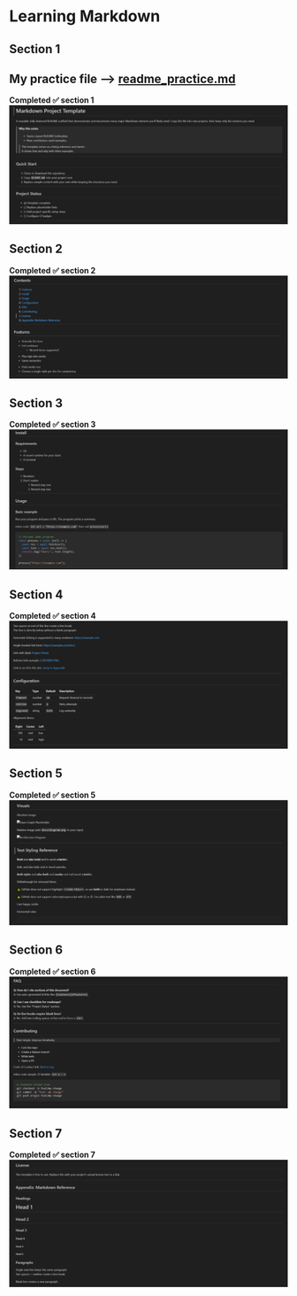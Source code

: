 # Learning Markdown 
## Section 1

## My practice file --> [readme_practice.md](https://github.com/akshay-avak/Learning-Markdown/blob/main/readme_practice.md )

**Completed ✅ section 1**
![Section1.png](./Screenshots/Section1.png)


## Section 2
**Completed ✅ section 2**
![Section2.png](./Screenshots/section2.png)


## Section 3
**Completed ✅ section 3**
![Section3.png](./Screenshots/section3.png)


## Section 4
**Completed ✅ section 4**
![Section4.png](./Screenshots/section4.png)



## Section 5
**Completed ✅ section 5**
![Section5.png](./Screenshots/section5.png)  


## Section 6
**Completed ✅ section 6**
![Section 6](./Screenshots/section6.png)

## Section 7
**Completed ✅ section 7**
![section 7](./Screenshots/section7.png)